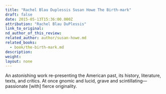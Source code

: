 ```yaml
---
title: "Rachel Blau Duplessis Susan Howe The Birth-mark"
draft: false
date: 2015-05-13T15:36:00.000Z
attribution: "Rachel Blau DuPlessis"
link_to_original:
nd_author_of_this_review:
related_author: author/susan-howe.md
related_books:
  - book/the-birth-mark.md
description:
weight:
layout: none
---
```

An astonishing work re-presenting the American past, its history, literature, texts, and critics. At once gnomic and lucid, grave and scintillating—passionate [with] fierce originality.

